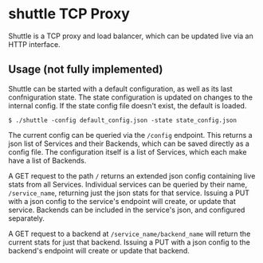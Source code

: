 shuttle TCP Proxy
=======

Shuttle is a TCP proxy and load balancer, which can be updated live via an HTTP
interface.

## Usage (not fully implemented)
Shuttle can be started with a default configuration, as well as its last
confniguration state. The state configuration is updated on changes to the
internal config. If the state config file doesn't exist, the default is loaded.

    $ ./shuttle -config default_config.json -state state_config.json


The current config can be queried via the `/config` endpoint. This returns a
json list of Services and their Backends, which can be saved directly as a
config file. The configuration itself is a list of Services, which each make
have a list of Backends. 

A GET request to the path `/` returns an extended json config containing live
stats from all Services. Individual services can be queried by their name,
`/service_name`, returning just the json stats for that service. Issuing a PUT
with a json config to the service's endpoint will create, or update that
service. Backends can be included in the service's json, and configured
separately.

A GET request to a backend at `/service_name/backend_name` will return the
current stats for just that backend. Issuing a PUT with a json config to the
backend's endpoint will create or update that backend.


